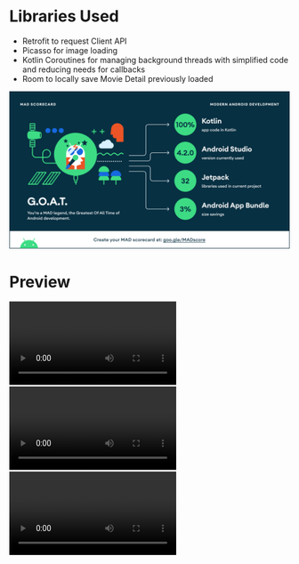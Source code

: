 # Libraries Used
* Retrofit to request Client API
* Picasso for image loading
* Kotlin Coroutines for managing background threads with simplified code and reducing needs for callbacks
* Room to locally save Movie Detail previously loaded

![](Screenshots/summary.png)

# Preview

![](Screenshots/WhatsApp_Video_2021-05-13_at_2.37.47_PM.mp4)
![](Screenshots/WhatsApp_Video_2021-05-13_at_2.37.40_PM.mp4)
![](Screenshots/WhatsApp_Video_2021-05-13_at_2.37.34_PM.mp4)
